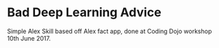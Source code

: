 # Bad Deep Learning Advice 

Simple Alex Skill based off Alex fact app, done at Coding Dojo workshop 10th June 2017. 
